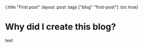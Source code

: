 {:title "First post"
 :layout :post
 :tags  ["blog" "first-post"]
 :toc true}


# Why did I create this blog?



test
